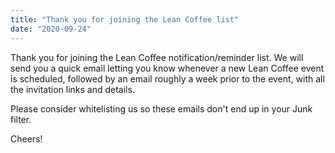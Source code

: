 ```yaml
---
title: "Thank you for joining the Lean Coffee list"
date: "2020-09-24"
---
```


Thank you for joining the Lean Coffee notification/reminder list. We will send you a quick email letting you know whenever a new Lean Coffee event is scheduled, followed by an email roughly a week prior to the event, with all the invitation links and details.

Please consider whitelisting us so these emails don't end up in your Junk filter.

Cheers!
